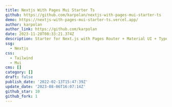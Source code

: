 ```yaml
---
title: Nextjs With Pages Mui Starter Ts
github: https://github.com/karpolan/nextjs-with-pages-mui-starter-ts
demo: https://nextjs-with-pages-mui-starter-ts.vercel.app/
author: karpolan
author_link: https://github.com/karpolan
date: 2023-11-28T08:33:21.374Z
description: Starter for Next.js with Pages Router + Material UI + TypeScript
ssg:
  - Nextjs
css:
  - Tailwind
  - Mui
cms: []
category: []
draft: false
publish_date: '2022-02-13T15:47:39Z'
update_date: '2023-08-06T16:07:14Z'
github_star: 10
github_fork: 1
---
```

